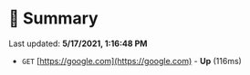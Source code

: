# 📖 Summary
Last updated: **5/17/2021, 1:16:48 PM**

- `GET` [https://google.com](https://google.com) - **Up** (116ms)
